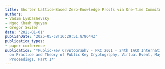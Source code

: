 ```yaml
---
title: Shorter Lattice-Based Zero-Knowledge Proofs via One-Time Commitments
authors:
- Vadim Lyubashevsky
- Ngoc Khanh Nguyen
- Gregor Seiler
date: '2021-01-01'
publishDate: '2025-05-18T16:29:51.878644Z'
publication_types:
- paper-conference
publication: '*Public-Key Cryptography - PKC 2021 - 24th IACR International Conference
  on Practice and Theory of Public Key Cryptography, Virtual Event, May 10-13, 2021,
  Proceedings, Part I*'
---
```

